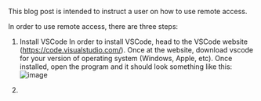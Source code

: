 This blog post is intended to instruct a user on how to use remote access. 

In order to use remote access, there are three steps: 
1. Install VSCode 
   In order to install VSCode, head to the VSCode website (https://code.visualstudio.com/). 
   Once at the website, download vscode for your version of operating system (Windows, Apple, etc). 
   Once installed, open the program and it should look something like this: 
   ![image](https://user-images.githubusercontent.com/112985603/212772936-af967dc1-fec8-4f59-bbb1-685b10fa1e69.png)

2. 
